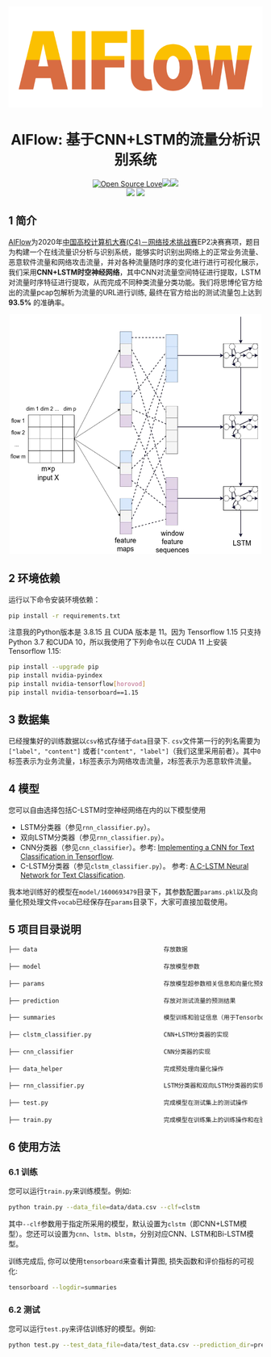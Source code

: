 <!--
 * @Descripttion: 
 * @Version: 1.0
 * @Author: ZhangHongYu
 * @Date: 2022-07-04 17:31:00
 * @LastEditors: ZhangHongYu
 * @LastEditTime: 2022-07-07 15:14:04
-->
<!--
 * @Descripttion: 
 * @Version: 1.0
 * @Author: ZhangHongYu
 * @Date: 2022-07-03 20:27:59
 * @LastEditors: ZhangHongYu
 * @LastEditTime: 2022-07-04 17:04:43
-->
<p align="center">
<img src="pic/logo.png" width="600" height="200">
</p>

<div align="center">

# AIFlow: 基于CNN+LSTM的流量分析识别系统

[![Open Source Love](https://badges.frapsoft.com/os/v2/open-source.svg?v=103)](https://github.com/orion-orion/CNN-LSTM-Flow-Analysis)[![](https://img.shields.io/github/license/orion-orion/CNN-LSTM-Flow-Analysis)](https://github.com/orion-orion/CNN-LSTM-Flow-Analysis/blob/master/LICENSE)[![](https://img.shields.io/github/stars/orion-orion/CNN-LSTM-Flow-Analysis?style=social)](https://github.com/orion-orion/CNN-LSTM-Flow-Analysis)
<br/>
[![](https://img.shields.io/github/directory-file-count/orion-orion/CNN-LSTM-Flow-Analysis)](https://github.com/orion-orion/CNN-LSTM-Flow-Analysis) [![](https://img.shields.io/github/languages/code-size/orion-orion/CNN-LSTM-Flow-Analysis)](https://github.com/orion-orion/CNN-LSTM-Flow-Analysis) 
</div>

## 1 简介
[AIFlow](https://github.com/orion-orion/CNN-LSTM-Flow-Analysis)为2020年[中国高校计算机大赛(C4)－网络技术挑战赛](http://net.c4best.cn/)EP2决赛赛项，题目为构建一个在线流量识分析与识别系统，能够实时识别出网络上的正常业务流量、恶意软件流量和网络攻击流量，并对各种流量随时序的变化进行进行可视化展示，我们采用**CNN+LSTM时空神经网络**，其中CNN对流量空间特征进行提取，LSTM对流量时序特征进行提取，从而完成不同种类流量分类功能。我们将思博伦官方给出的流量pcap包解析为流量的URL进行训练, 最终在官方给出的测试流量包上达到 **93.5%** 的准确率。

<p align="center">
<img src="pic/model_framework.png" width="500" height="475">
</p>

## 2 环境依赖
运行以下命令安装环境依赖：
```bash
pip install -r requirements.txt
```
注意我的Python版本是 3.8.15 且 CUDA 版本是 11。因为 Tensorflow 1.15 只支持Python 3.7 和CUDA 10，所以我使用了下列命令以在 CUDA 11 上安装 Tensorflow 1.15:

```bash
pip install --upgrade pip
pip install nvidia-pyindex
pip install nvidia-tensorflow[horovod]
pip install nvidia-tensorboard==1.15
```

## 3 数据集
已经搜集好的训练数据以`csv`格式存储于`data`目录下. `csv`文件第一行的列名需要为`["label", "content"]` 或者`["content", "label"]`（我们这里采用前者）。其中`0`标签表示为业务流量，`1`标签表示为网络攻击流量，`2`标签表示为恶意软件流量。

## 4 模型

您可以自由选择包括C-LSTM时空神经网络在内的以下模型使用
- LSTM分类器（参见`rnn_classifier.py`）。
- 双向LSTM分类器（参见`rnn_classifier.py`）。
- CNN分类器（参见`cnn_classifier`）。参考: [Implementing a CNN for Text Classification in Tensorflow](http://www.wildml.com/2015/12/implementing-a-cnn-for-text-classification-in-tensorflow/).
- C-LSTM分类器（参见`clstm_classifier.py`）。 参考: [A C-LSTM Neural Network for Text Classification](https://arxiv.org/abs/1511.08630).

我本地训练好的模型在`model/1600693479`目录下，其参数配置`params.pkl`以及向量化预处理文件`vocab`已经保存在`params`目录下，大家可直接加载使用。

## 5 项目目录说明

```bash
├── data                                   存放数据

├── model                                  存放模型参数

├── params                                 存放模型超参数相关信息和向量化预处理信息

├── prediction                             存放对测试流量的预测结果

├── summaries                              模型训练和验证信息（用于Tensorboard可视化展示）

├── clstm_classifier.py                    CNN+LSTM分类器的实现

├── cnn_classifier                         CNN分类器的实现

├── data_helper                            完成预处理向量化操作

├── rnn_classifier.py                      LSTM分类器和双向LSTM分类器的实现

├── test.py                                完成模型在测试集上的测试操作

├── train.py                               完成模型在训练集上的训练操作和在验证集上的验证操作

```
## 6 使用方法
### 6.1 训练

您可以运行`train.py`来训练模型。例如:
```bash
python train.py --data_file=data/data.csv --clf=clstm
```
其中`--clf`参数用于指定所采用的模型，默认设置为`clstm`（即CNN+LSTM模型）。您还可以设置为`cnn`、`lstm`、`blstm`，分别对应CNN、LSTM和Bi-LSTM模型。

训练完成后, 你可以使用`tensorboard`来查看计算图, 损失函数和评价指标的可视化:  

```bash
tensorboard --logdir=summaries
```

### 6.2 测试
您可以运行`test.py`来评估训练好的模型。例如:
```bash
python test.py --test_data_file=data/test_data.csv --prediction_dir=prediction --model_dir=model/1600693479 --params_dir=params
```
